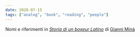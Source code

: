 ```yaml
---
date: 2020-07-15
tags: ["analog", "book", "reading", "people"]
---
```

Nomi e riferimenti in [*Storia di un boxeur Latino*](https://www.minimumfax.com/shop/product/storia-di-un-boxeur-latino-2272) di [Gianni Minà](https://www.wikiwand.com/it/Gianni_Minà)